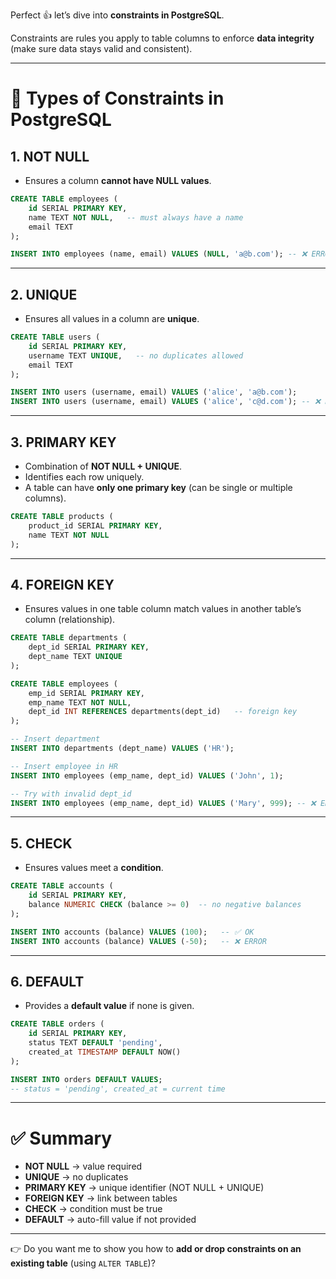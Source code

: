 Perfect 👍 let’s dive into **constraints in PostgreSQL**.

Constraints are rules you apply to table columns to enforce **data integrity** (make sure data stays valid and consistent).

---

# 🔹 Types of Constraints in PostgreSQL

## **1. NOT NULL**

* Ensures a column **cannot have NULL values**.

```sql
CREATE TABLE employees (
    id SERIAL PRIMARY KEY,
    name TEXT NOT NULL,   -- must always have a name
    email TEXT
);

INSERT INTO employees (name, email) VALUES (NULL, 'a@b.com'); -- ❌ ERROR
```

---

## **2. UNIQUE**

* Ensures all values in a column are **unique**.

```sql
CREATE TABLE users (
    id SERIAL PRIMARY KEY,
    username TEXT UNIQUE,   -- no duplicates allowed
    email TEXT
);

INSERT INTO users (username, email) VALUES ('alice', 'a@b.com');
INSERT INTO users (username, email) VALUES ('alice', 'c@d.com'); -- ❌ ERROR
```

---

## **3. PRIMARY KEY**

* Combination of **NOT NULL + UNIQUE**.
* Identifies each row uniquely.
* A table can have **only one primary key** (can be single or multiple columns).

```sql
CREATE TABLE products (
    product_id SERIAL PRIMARY KEY,
    name TEXT NOT NULL
);
```

---

## **4. FOREIGN KEY**

* Ensures values in one table column match values in another table’s column (relationship).

```sql
CREATE TABLE departments (
    dept_id SERIAL PRIMARY KEY,
    dept_name TEXT UNIQUE
);

CREATE TABLE employees (
    emp_id SERIAL PRIMARY KEY,
    emp_name TEXT NOT NULL,
    dept_id INT REFERENCES departments(dept_id)   -- foreign key
);

-- Insert department
INSERT INTO departments (dept_name) VALUES ('HR');

-- Insert employee in HR
INSERT INTO employees (emp_name, dept_id) VALUES ('John', 1);

-- Try with invalid dept_id
INSERT INTO employees (emp_name, dept_id) VALUES ('Mary', 999); -- ❌ ERROR
```

---

## **5. CHECK**

* Ensures values meet a **condition**.

```sql
CREATE TABLE accounts (
    id SERIAL PRIMARY KEY,
    balance NUMERIC CHECK (balance >= 0)  -- no negative balances
);

INSERT INTO accounts (balance) VALUES (100);   -- ✅ OK
INSERT INTO accounts (balance) VALUES (-50);   -- ❌ ERROR
```

---

## **6. DEFAULT**

* Provides a **default value** if none is given.

```sql
CREATE TABLE orders (
    id SERIAL PRIMARY KEY,
    status TEXT DEFAULT 'pending',
    created_at TIMESTAMP DEFAULT NOW()
);

INSERT INTO orders DEFAULT VALUES;
-- status = 'pending', created_at = current time
```

---

# ✅ Summary

* **NOT NULL** → value required
* **UNIQUE** → no duplicates
* **PRIMARY KEY** → unique identifier (NOT NULL + UNIQUE)
* **FOREIGN KEY** → link between tables
* **CHECK** → condition must be true
* **DEFAULT** → auto-fill value if not provided

---

👉 Do you want me to show you how to **add or drop constraints on an existing table** (using `ALTER TABLE`)?
